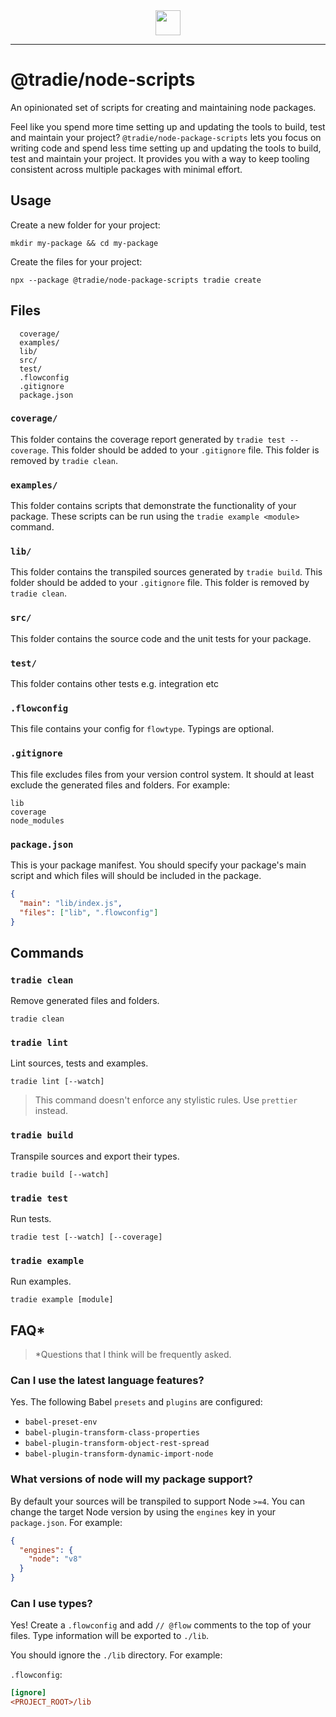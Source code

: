 <center>
  <img src="https://github.com/jameslnewell/tradie-v4/blob/master/docs/img/logo.png" height="40"/>
</center>

---

# @tradie/node-scripts

An opinionated set of scripts for creating and maintaining node packages.

Feel like you spend more time setting up and updating the tools to build, test
and maintain your project? `@tradie/node-package-scripts` lets you focus on
writing code and spend less time setting up and updating the tools to build,
test and maintain your project. It provides you with a way to keep tooling
consistent across multiple packages with minimal effort.

## Usage

Create a new folder for your project:

```
mkdir my-package && cd my-package
```

Create the files for your project:

```
npx --package @tradie/node-package-scripts tradie create
```

## Files

```
  coverage/
  examples/
  lib/
  src/
  test/
  .flowconfig
  .gitignore
  package.json
```

### `coverage/`

This folder contains the coverage report generated by `tradie test --coverage`.
This folder should be added to your `.gitignore` file. This folder is removed by
`tradie clean`.

### `examples/`

This folder contains scripts that demonstrate the functionality of your package.
These scripts can be run using the `tradie example <module>` command.

### `lib/`

This folder contains the transpiled sources generated by `tradie build`. This
folder should be added to your `.gitignore` file. This folder is removed by
`tradie clean`.

### `src/`

This folder contains the source code and the unit tests for your package.

### `test/`

This folder contains other tests e.g. integration etc

### `.flowconfig`

This file contains your config for `flowtype`. Typings are optional.

### `.gitignore`

This file excludes files from your version control system. It should at least
exclude the generated files and folders. For example:

```
lib
coverage
node_modules
```

### `package.json`

This is your package manifest. You should specify your package's main script and
which files will should be included in the package.

```json
{
  "main": "lib/index.js",
  "files": ["lib", ".flowconfig"]
}
```

## Commands

### `tradie clean`

Remove generated files and folders.

```
tradie clean
```

### `tradie lint`

Lint sources, tests and examples.

```
tradie lint [--watch]
```

> This command doesn't enforce any stylistic rules. Use `prettier` instead.

### `tradie build`

Transpile sources and export their types.

```
tradie build [--watch]
```

### `tradie test`

Run tests.

```
tradie test [--watch] [--coverage]
```

### `tradie example`

Run examples.

```
tradie example [module]
```

## FAQ\*

> \*Questions that I think will be frequently asked.

### Can I use the latest language features?

Yes. The following Babel `presets` and `plugins` are configured:

* `babel-preset-env`
* `babel-plugin-transform-class-properties`
* `babel-plugin-transform-object-rest-spread`
* `babel-plugin-transform-dynamic-import-node`

### What versions of node will my package support?

By default your sources will be transpiled to support Node `>=4`. You can change
the target Node version by using the `engines` key in your `package.json`. For
example:

```json
{
  "engines": {
    "node": "v8"
  }
}
```

### Can I use types?

Yes! Create a `.flowconfig` and add `// @flow` comments to the top of your
files. Type information will be exported to `./lib`.

You should ignore the `./lib` directory. For example:

`.flowconfig`:

```ini
[ignore]
<PROJECT_ROOT>/lib
```
